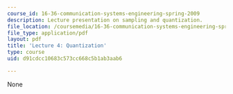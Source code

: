 ```yaml
---
course_id: 16-36-communication-systems-engineering-spring-2009
description: Lecture presentation on sampling and quantization.
file_location: /coursemedia/16-36-communication-systems-engineering-spring-2009/d91cdcc10683c573cc668c5b1ab3aab6_MIT16_36s09_lec04.pdf
file_type: application/pdf
layout: pdf
title: 'Lecture 4: Quantization'
type: course
uid: d91cdcc10683c573cc668c5b1ab3aab6

---
```

None